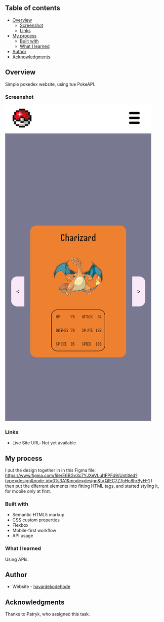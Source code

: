 ## Table of contents

-   [Overview](#overview)
    -   [Screenshot](#screenshot)
    -   [Links](#links)
-   [My process](#my-process)
    -   [Built with](#built-with)
    -   [What I learned](#what-i-learned)
-   [Author](#author)
-   [Acknowledgments](#acknowledgments)

## Overview

Simple pokedex website, using tue PokeAPI.

### Screenshot

![](images/landingPageMobile3.png)

<!-- ![](images/screenshotMain.png) -->

### Links

-   Live Site URL: Not yet available

## My process

I put the design together in in this Figma file: https://www.figma.com/file/E6BGv3c7YJXeVLul1FPFd9/Untitled?type=design&node-id=0%3A1&mode=design&t=QIEC7Z7oHc8hrByH-1 I then put the diferrent elements into fitting HTML tags, and started styling it, for mobile only at first.

### Built with

-   Semantic HTML5 markup
-   CSS custom properties
-   Flexbox
-   Mobile-first workflow
-   API usage

### What I learned

Using APIs.

## Author

-   Website - [havardekodehode]("portfolioSite")

## Acknowledgments

Thanks to Patryk, who assigned this task.
